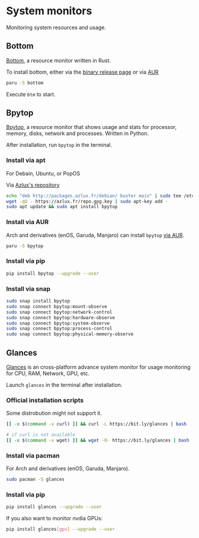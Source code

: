 # System monitors


Monitoring system resources and usage.

<!--more-->

## Bottom

[Bottom](https://github.com/clementtsang/bottom), a resource monitor written in Rust.

To install bottom, either via the [binary release page](https://github.com/ClementTsang/bottom/releases) or via [AUR](https://aur.archlinux.org/packages/bottom/)

```bash
paru -S bottom
```

Execute `btm` to start.

## Bpytop

[Bpytop](https://github.com/aristocratos/bpytop), a resource monitor that shows usage and stats for processor, memory, disks, network and processes. Written in Python.

After installation, run `bpytop` in the terminal.

### Install via apt

For Debain, Ubuntu, or PopOS

Via [Azlux's repository](http://packages.azlux.fr/)

```bash
echo "deb http://packages.azlux.fr/debian/ buster main" | sudo tee /etc/apt/sources.list.d/azlux.list
wget -qO - https://azlux.fr/repo.gpg.key | sudo apt-key add -
sudo apt update && sudo apt install bpytop
```

### Install via AUR

Arch and derivatives (enOS, Garuda, Manjaro) can install `bpytop` [via AUR](https://aur.archlinux.org/packages/bpytop/).

```bash
paru -S bpytop
```

### Install via pip

```bash
pip install bpytop --upgrade --user
```

### Install via snap

```bash
sudo snap install bpytop
sudo snap connect bpytop:mount-observe
sudo snap connect bpytop:network-control
sudo snap connect bpytop:hardware-observe
sudo snap connect bpytop:system-observe
sudo snap connect bpytop:process-control
sudo snap connect bpytop:physical-memory-observe
```

## Glances

[Glances](https://nicolargo.github.io/glances/) is an cross-platform advance system monitor for usage monitoring for CPU, RAM, Network, GPU, etc.

Launch `glances` in the terminal after installation.

### Official installation scripts

Some distrobution might not support it.

```bash
[[ -x $(command -v curl) ]] && curl -L https://bit.ly/glances | bash

# if curl is not available
[[ -x $(command -v wget) ]] && wget -O- https://bit.ly/glances | bash
```

### Install via pacman

For Arch and derivatives (enOS, Garuda, Manjaro).

```bash
sudo pacman -S glances
```

### Install via pip

```bash
pip install glances --upgrade --user
```

If you also want to monitor nvdia GPUs:

```bash
pip install glances[gpu] --upgrade --user
```

